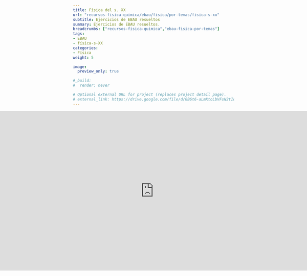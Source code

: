 ```yaml
---
title: Física del s. XX
url: "recursos-fisica-quimica/ebau/fisica/por-temas/fisica-s-xx"
subtitle: Ejercicios de EBAU resueltos
summary: Ejercicios de EBAU resueltos.
breadcrumbs: ["recursos-fisica-quimica","ebau-fisica-por-temas"]
tags:
- EBAU
- física-s-XX
categories:
- Física
weight: 5

image:
  preview_only: true

#_build:
#  render: never

# Optional external URL for project (replaces project detail page).
# external_link: https://drive.google.com/file/d/0B6t6-aLmKtoLbVFsN2tIdURtRkk/view
---
```


<iframe src="https://drive.google.com/file/d/0B6t6-aLmKtoLbVFsN2tIdURtRkk/preview" style="width: 100vw; height: 500px; position: relative; left: 50%; right: 50%; margin-left: -50vw; margin-right: -50vw;" frameborder="0"></iframe>
